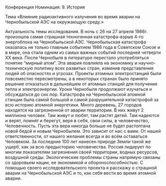 Конференция
Номинация: 9. История 

Тема «Влияние радиоактивного излучения во время аварии на Чернобыльской АЭС на окружающую среду.» 

Актуальность темы исследования. 
В ночь с 26 на 27 апреля 1986г. произошла самая страшная техногенная катастрофа-взрыв 4-го энергоблока на Чернобыльской АЭС. Чернобыльская катастрофа оказалась не только главным событием 1986 года в Советском Союзе и в мире, она стала одним из самых важных событий последней четверти XX века. После Чернобыля в литературе перестало употребляться понятие “мирный атом”. Эта авария повлияла на экономику и научно-техническую политику всех развитых стран, изменив представления людей об опасностях и угрозах. Проекты атомных электростанций были повсеместно пересмотрены, а в некоторых странах было принято решение отказаться в дальнейшем от атомных станций для получения тепла и электроэнергии. Уроки Чернобыля продолжают изучаться и обсуждаться до сих пор. Катастрофа на Чернобыльской атомной станции была самой большой и самой разрушительной катастрофой за всю историю атомной энергетики. Много деревень, 27 городов находятся на загрязненной от аварии территории. В них живут 2 миллиона человек. Там живут и любят, там растят детей. Там надеются и верят, помнят и берегут, веря в себя, свои силы, в человечество, Человечность. Пусть эта вера никогда больше не будет растоптана новой бедой и новым Чернобылем. Это зависит от нас с вами. От нашей ответственности, от нашего желания всегда и во всём оставаться Человеком. За последние 100 лет нанесен природе Земли такой же ущерб, как за всю предысторию человечества. Россия лидирует по многим показателям загрязнения своей территории, водных ресурсов, воздушной среды. Экологические проблемы страны напрямую связаны со здоровьем нации, ее экономикой и обороноспособностью. С помощью своего исследовательского проекта я расскажу о страшной аварии на Чернобыльской АЭС и то, как себя вести во время атомной аварии.
